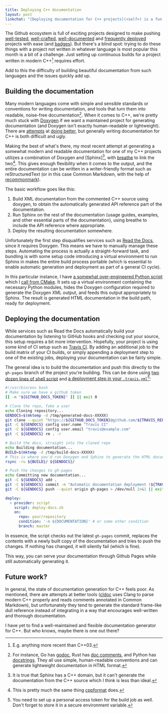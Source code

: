 ```yaml
---
title: Deploying C++ documentation
layout: post
linkchat: "[Deploying documentation for C++ projects](<self>) is a fun thing to do."
---
```


The Github ecosystem is full of exciting projects designed to make pushing [well-tested], [well-crafted], [well-documented] and [frequently deployed] projects with ease (and [badges]). But there's a blind spot: trying to do these things with a project not written in whatever language is most popular this month is a bit of a challenge. Just setting up continuous builds for a project written in modern C++[^modern] requires effort.

[well-tested]: https://coveralls.io
[well-crafted]: https://codeclimate.com
[well-documented]: https://readthedocs.com
[frequently deployed]: https://travis-ci.org
[badges]: http://shields.io

[^modern]: E.g. anything more recent than C++03.

Add to this the difficulty of building beautiful documentation from such languages and the issues quickly add up.

## Building the documentation

Many modern languages come with simple and sensible standards or conventions for writing documentation, and tools that turn them into readable, noise-free documentation[^doc-examples]. When it comes to C++, we're pretty much stuck with [Doxygen] if we want a maintained project for generating documentation (and Doxygen isn't exactly human-readable or lightweight). There are [attempts][cldoc] at [doing better][doxygen-md], but generally writing documentation for C++ is both difficult and ugly.

[Doxygen]: http://www.stack.nl/~dimitri/doxygen/
[cldoc]: https://github.com/jessevdk/cldoc
[doxygen-md]: http://www.stack.nl/~dimitri/doxygen/manual/markdown.html

[^doc-examples]: For instance, Go has [godoc], Rust has [doc comments][rustdoc], and Python has [docstrings]. They all use simple, human-readable conventions and can generate lightweight documentation in HTML format.

[godoc]: http://blog.golang.org/godoc-documenting-go-code
[rustdoc]: https://doc.rust-lang.org/book/comments.html
[docstrings]: https://www.python.org/dev/peps/pep-0257/

Making the best of what's there, my most recent attempt at generating a somewhat modern and readable documentation for one of my C++ projects utilizes a combination of Doxygen and [Sphinx][^sphinx-note], with [breathe] to link the two[^cppformat-fn]. This gives enough flexibility when it comes to the output, and the entire documentation can be written in a writer-friendly format such as reStructuredText (or in this case Common Markdown, with the help of [recommonmark]).

[Sphinx]: http://www.sphinx-doc.org
[breathe]: https://github.com/michaeljones/breathe
[recommonmark]: https://github.com/rtfd/recommonmark

[^cppformat-fn]: This is pretty much the same thing [cppformat] does.
[^sphinx-note]: It is true that Sphinx has a C++ domain, but it can't generate the documentation from the C++ source which I think is less than ideal.

[cppformat]: https://github.com/cppformat/cppformat

The basic workflow goes like this:

1. Build XML documentation from the commented C++ source using doxygen, to obtain the automatically generated API reference part of the documentation.
2. Run Sphinx on the rest of the documentation (usage guides, examples, and other essential parts of the documentation), using breathe to include the API reference where appropriate.
3. Deploy the resulting documentation somewhere.

Unfortunately the first step disqualifies services such as [Read the Docs], since it requires Doxygen. This means we have to manually manage these steps. Automating the process is actually a straight-forward task, and bundling is with some setup code introducing a virtual environment to run Sphinx in makes the entire build process portable (which is essential to enable automatic generation and deployment as part of a general CI cycle).

[Read the Docs]: https://readthedocs.com

In this particular instance, I have [a somewhat over-engineered Python script][build-docs.py] which I [call from CMake][CMakeLists.txt]. It sets up a virtual environment containing the necessary Python modules, hides the Doxygen configuration required to generate the Doxygen XML output, and feeds this output appropriately to Sphinx. The result is generated HTML documentation in the build path, ready for deployment.

[build-docs.py]: https://gist.github.com/urdh/de3fcdd358b66d594dce00f331813d06#file-build-docs-py-L105-L193
[CMakeLists.txt]: https://gist.github.com/urdh/de3fcdd358b66d594dce00f331813d06#file-cmakelists-txt-L6-L14

## Deploying the documentation

While services such as Read the Docs automatically build your documentation by listening to GitHub hooks and checking out your source, this setup requires a bit more intervention. Hopefully, your project is using some kind of CI setup such as [Travis CI]. By adding an additional job to the build matrix of your CI builds, or simply appending a deployment step to one of the existing jobs, deploying your documentation can be fairly simple.

[Travis CI]: https://travis-ci.org

The general idea is to build the documentation and push this directly to the `gh-pages` branch of the project you're building. This can be done using [two dozen lines of shell script][deploy-docs.sh] and [a deployment step in your `.travis.yml`][travis.yml][^travis-note]:

~~~ sh
#!/usr/bin/env bash
# Make sure we have a github token
[[ -n "${GITHUB_DOCS_TOKEN}" ]] || exit 0

# Clone the repo, fake a user
echo Cloning repository...
GENDOCS=$(mktemp -d /tmp/generated-docs-XXXXX)
git clone --quiet "https://${GITHUB_DOCS_TOKEN}@github.com/${TRAVIS_REPO_SLUG}.git" -b gh-pages ${GENDOCS} > /dev/null 2>&1 || exit $LINENO
git -C ${GENDOCS} config user.name "Travis CI"
git -C ${GENDOCS} config user.email "travis@example.com"
git -C ${GENDOCS} rm . -r

# Build the docs, straight into the cloned repo
echo Building documentation...
BUILD=$(mktemp -d /tmp/build-docs-XXXXX)
# This is where you'd run Doxygen and Sphinx to generate the HTML documentation into ${BUILD}
rsync -ru ${BUILD}/ ${GENDOCS}/

# Push the changes to gh-pages
echo Committing new documentation...
git -C ${GENDOCS} add .
git -C ${GENDOCS} commit -m "Automatic documentation deployment (${TRAVIS_COMMIT})" || exit 0
git -C ${GENDOCS} push --quiet origin gh-pages > /dev/null 2>&1 || exit $LINENO
~~~

~~~ yaml
deploy:
  - provider: script
    script: deploy-docs.sh
    on:
      repo: your/repository
      condition: '-n ${DOCUMENTATION}' # or some other condition
      branch: master
~~~

In essence, the script checks out the latest `gh-pages` commit, replaces the contents with a newly built copy of the documentation and tries to push the changes. If nothing has changed, it will silently fail (which is fine).

[deploy-docs.sh]: https://gist.github.com/urdh/de3fcdd358b66d594dce00f331813d06#file-build-docs-py
[travis.yml]: https://gist.github.com/urdh/de3fcdd358b66d594dce00f331813d06#file-travis-yml-L110-L116

[^travis-note]: You need to set up a personal access token for the build job as well. Don't forget to store it in a secure environment variable.

This way, you can serve your documentation through Github Pages while still automatically generating it.

## Future work?

In general, the state of documentation generation for C++ feels poor. As mentioned, there are attempts at better tools ([cldoc] uses Clang to parse modern C++ properly and reads comments annotated in Common Markdown), but unfortunately they tend to generate the standard frame-like dull reference instead of integrating in a way that encourages well-written and thorough documentation.

I have yet to find a well-maintained and flexible documentation generator for C++. But who knows, maybe there is one out there?
